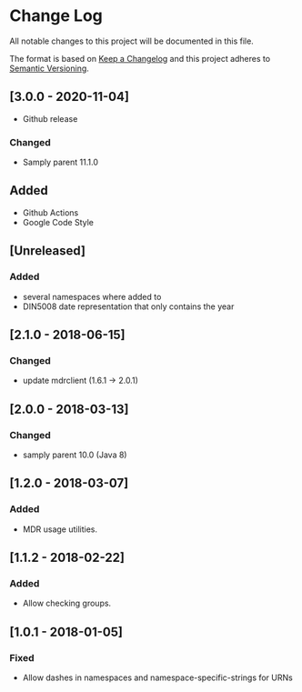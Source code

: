 # Change Log
All notable changes to this project will be documented in this file.

The format is based on [Keep a Changelog](http://keepachangelog.com/)
and this project adheres to [Semantic Versioning](http://semver.org/).

## [3.0.0 - 2020-11-04]
- Github release
### Changed
- Samply parent 11.1.0
## Added
- Github Actions
- Google Code Style

## [Unreleased]
### Added
- several namespaces where added to 
- DIN5008 date representation that only contains the year
## [2.1.0 - 2018-06-15]
### Changed
- update mdrclient (1.6.1 -> 2.0.1)

## [2.0.0 - 2018-03-13]
### Changed
- samply parent 10.0 (Java 8)

## [1.2.0 - 2018-03-07]
### Added
- MDR usage utilities.

## [1.1.2 - 2018-02-22]
### Added
- Allow checking groups.

## [1.0.1 - 2018-01-05]
### Fixed
- Allow dashes in namespaces and namespace-specific-strings for URNs 
